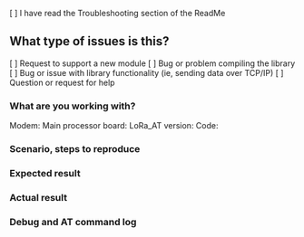 <!--
Thanks for using LoRa_AT!

Before opening an issue, please make sure you've read the README.
We do not respond to general questions here, use gitter chat for that.
Please provide the following information for all issues.
The issues that do not contain the relevant information may be rejected.

Please do ensure that your modem is properly powered and able to communicate
with your board before submitting any issues.
-->

[ ] I have read the Troubleshooting section of the ReadMe

## What type of issues is this?

[ ] Request to support a new module
    <!-- Please, consider forking and submitting a pull request! -->
[ ] Bug or problem compiling the library
[ ] Bug or issue with library functionality (ie, sending data over TCP/IP)
[ ] Question or request for help


### What are you working with?

Modem: <!-- Brand, model, variant, firmware version, ie Quectel BG96 Revision: BG96MAR02A07M1G -->
Main processor board: <!-- Uno, Zero, ESP32, Particle, etc -->
LoRa_AT version: <!-- always try to use the latest (0.3.1) -->
Code: <!-- Example name or paste in your code -->

### Scenario, steps to reproduce
<!-- What you are trying to achieve and you can't? -->

### Expected result
<!-- What are you expecting to happen as the consequence of above reproduction steps? -->

### Actual result
<!-- What actually happens after the reproduction steps? Include the error output or a link to a gist if possible. -->

### Debug and AT command log
<!-- Enable debugging by defining LORA_AT_DEBUG before including LoRa_AT -->
<!-- The AT commands log you get using StreamDebugger or any other debugging method -->
